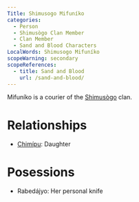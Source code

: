 ```yaml
---
Title: Shimusogo Mifuníko
categories:
  - Person
  - Shimusògo Clan Member
  - Clan Member
  - Sand and Blood Characters
LocalWords: Shimusogo Mifuníko
scopeWarning: secondary
scopeReferences:
  - title: Sand and Blood
    url: /sand-and-blood/
---
```


Mifuníko is a courier of the [Shimusògo]() clan.

# Relationships

* [Chimípu](/shimusogo-chimípu/): Daughter

# Posessions

* Rabedájyo: Her personal knife
